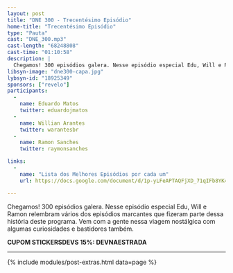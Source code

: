 ```yaml
---
layout: post
title: "DNE 300 - Trecentésimo Episódio"
home-title: "Trecentésimo Episódio"
type: "Pauta"
cast: "DNE_300.mp3"
cast-length: "68248808"
cast-time: "01:10:58"
description: |
  Chegamos! 300 episódios galera. Nesse episódio especial Edu, Will e Ramon relembram vários dos episódios marcantes que fizeram parte dessa história deste programa. Vem com a gente nessa viagem nostálgica com algumas curiosidades e bastidores também.
libsyn-image: "dne300-capa.jpg"
lybsyn-id: "18925349"
sponsors: ["revelo"]
participants:
  -
    name: Eduardo Matos
    twitter: eduardojmatos
  -
    name: Willian Arantes
    twitter: warantesbr
  -
    name: Ramon Sanches
    twitter: raymonsanches

links:
  -
    name: "Lista dos Melhores Episódios por cada um"
    url: https://docs.google.com/document/d/1p-yLFeAPTAQFjXD_71qIFb8YK4HZZYs8j9Wat-6JqjI/edit?usp=sharing

---
```


Chegamos! 300 episódios galera. Nesse episódio especial Edu, Will e Ramon relembram vários dos episódios marcantes que fizeram parte dessa história deste programa. Vem com a gente nessa viagem nostálgica com algumas curiosidades e bastidores também.

<strong>CUPOM STICKERSDEVS 15%: DEVNAESTRADA</strong>

---

{% include modules/post-extras.html data=page %}
